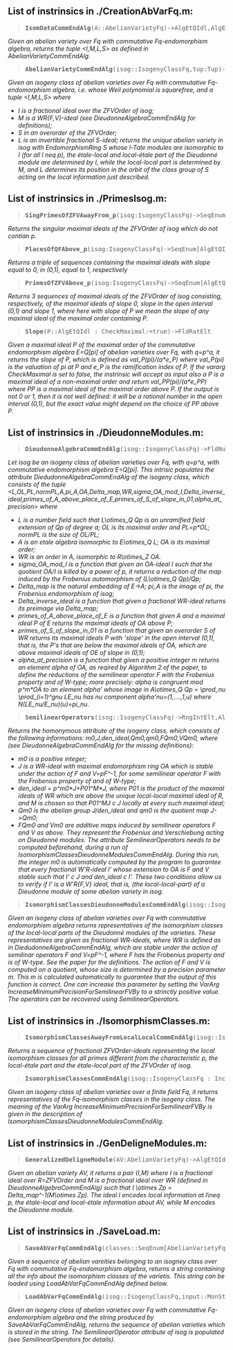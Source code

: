 ## List of instrinsics in ./CreationAbVarFq.m:

> <pre><b>IsomDataCommEndAlg</b>(A::AbelianVarietyFq)->AlgEtQIdl,AlgEtQIdl,AlgEtQIdl,AlgEtQOrd</pre>
<em>Given an abelian variety over Fq with commutative Fq-endomorphism algebra, returns the tuple <I,M,L,S> as defined in AbelianVarietyCommEndAlg.</em>

> <pre><b>AbelianVarietyCommEndAlg</b>(isog::IsogenyClassFq,tup:Tup)->AbelianVarietyFq</pre>
<em>Given an isogeny class of abelian varieties over Fq with commutative Fq-endomorphism algebra, i.e. whose Weil polynomial is squarefree, and a tuple <I,M,L,S> where
- I is a fractional ideal over the ZFVOrder of isog;
- M is a WR\{F,V\}-ideal (see DieudonneAlgebraCommEndAlg for definitions);
- S in an overorder of the ZFVOrder;
- L is an invertible fractional S-ideal;
returns the unique abelian variety in isog with EndomorphismRing S whose l-Tate modules are isomorphic to I (for all l neq p), the étale-local and local-étale part of the Dieudonné module are determined by I, while the local-local part is determined by M, and L determines its position in the orbit of the class group of S acting on the local information just described.</em>


## List of instrinsics in ./PrimesIsog.m:

> <pre><b>SingPrimesOfZFVAwayFrom_p</b>(isog:IsogenyClassFq)->SeqEnum[AlgEtQIdl]</pre>
<em>Returns the singular maximal ideals of the ZFVOrder of isog which do not contian p.</em>

> <pre><b>PlacesOfQFAbove_p</b>(isog:IsogenyClassFq)->SeqEnum[AlgEtQIdl],SeqEnum[AlgEtQIdl],SeqEnum[AlgEtQIdl]</pre>
<em>Returns a triple of sequences containing the maximal ideals with slope equal to 0, in (0,1), equal to 1, respectively</em>

> <pre><b>PrimesOfZFVAbove_p</b>(isog:IsogenyClassFq)->SeqEnum[AlgEtQIdl],SeqEnum[AlgEtQIdl],SeqEnum[AlgEtQIdl]</pre>
<em>Returns 3 sequences of maximal ideals of the ZFVOrder of isog consisting, respectively, of the maximal ideals of slope 0, slope in the open interval (0,1) and slope 1, where here with slope of P we mean the slope of any maximal ideal of the maximal order containing P.</em>

> <pre><b>Slope</b>(P::AlgEtQIdl : CheckMaximal:=true)->FldRatElt</pre>
<em>Given a maximal ideal P of the maximal order of the commutative endomorphism algebra E=Q[pi] of abelian varieties over Fq, with q=p^a, it returns the slope of P, which is defined as val_P(pi)/(a\*e_P) where val_P(pi) is the valuation of pi at P and e_P is the ramification index of P.
If the vararg CheckMaximal is set to false, the instrinsic will accept as input also a P is a maximal ideal of a non-maximal order and return val_PP(pi)/(a\*e_PP) where PP is a maximal ideal of the maximal order above P. If the output is not 0 or 1, then it is not well defined: it will be a rational number in the open interval (0,1), but the exact value might depend on the choice of PP above P.</em>


## List of instrinsics in ./DieudonneModules.m:

> <pre><b>DieudonneAlgebraCommEndAlg</b>(isog::IsogenyClassFq)->FldNum,RngOrd,RngOrdIdl,RngIntElt,AlgEtQ,AlgEtQElt,AlgEtQOrd,Map,UserProgram,UserProgram,UserProgram</pre>
<em>Let isog be an isogeny class of abelian varieties over Fq, with q=p^a, with commutative endomorphism algebra E=Q[pi]. This intrisic populates the attribute DiedudonneAlgebraCommEndAlg of the isogeny class, which consists of the tuple 
<L,OL,PL,normPL,A,pi_A,OA,Delta_map,WR,sigma_OA_mod_I,Delta_inverse_ideal,primes_of_A_above_place_of_E,primes_of_S_of_slope_in_01,alpha_at_precision> where
- L is a number field such that L\otimes_Q Qp is an unramified field extension of Qp of degree a; OL is its maximal order and PL=p\*OL; normPL is the size of OL/PL;
- A is an etale algebra isomorphic to E\otimes_Q L; OA is its maximal order;
- WR is an order in A, isomorphic to R\otimes_Z OA.
- sigma_OA_mod_I is a function that given an OA-ideal I such that the quotient OA/I is killed by a power of p, it returns a reduction of the map induced by the Frobenius automorphism of (L\otimes_Q Qp)/Qp;
- Delta_map is the natural embedding of E->A; pi_A is the image of pi, the Frobenius endomorphism of isog;
- Delta_inverse_ideal is a function that given a fractional WR-ideal returns its preimage via Delta_map;
- primes_of_A_above_place_of_E is a function that given A and a maximal ideal P of E returns the maximal ideals of OA above P;
- primes_of_S_of_slope_in_01 is a function that given an overorder S of WR returns its maximal ideals P with 'slope' in the open interval (0,1), that is, the P's that are below the maximal ideals of OA, which are above maximal ideals of OE of slope in (0,1); 
- alpha_at_precision is a function that given a positive integer m returns an element alpha of OA, as reqired by Algorithm 2 of the paper, to define the reductions of the semilinear operator F with the Frobenius property and of W-type; more precisely: alpha is congruent mod p^m\*OA to an element alpha' whose image in A\otimes_Q Qp = \prod_nu \prod_(i=1)^gnu LE_nu has nu component alpha'_nu=(1,....,1,u) where N_(LE_nu/E_nu)(u)=pi_nu.</em>

> <pre><b>SemilinearOperators</b>(isog::IsogenyClassFq)->RngIntElt,AlgEtQIdl,AlgEtQIdl,GrpAb,Map,Map,Map</pre>
<em>Returns the homonymous attribute of the isogeny class, which consists of the following informations: m0,J,den_ideal,Qm0,qm0,FQm0,VQm0, where (see DieudonneAlgebraCommEndAlg for the missing definitions):
- m0 is a positive integer;
- J is a WR-ideal with maximal endomorphism ring OA which is stable under the action of F and V=pF^-1, for some semilinear operator F with the Frobenius property of and of W-type;
- den_ideal = p^m0\*J+P01^M\*J, where P01 is the product of the maximal ideals of WR which are above the unique local-local maximal ideal of R, and M is chosen so that P01^MJ c J locally at every such maximal ideal;
- Qm0 is the abelian group J/den_ideal and qm0 is the quotient map J->Qm0;
- FQm0 and Vm0 are additive maps induced by semilinear operators F and V as above. They represent the Frobenius and Verschiebung acting on Dieudonné modules.
The attribute SemilinearOperators needs to be computed beforehand, during a run of IsomorphismClassesDieudonneModulesCommEndAlg. During this run, the integer m0 is automatically computed by the program to guarantee that every fractional W'R-ideal I' whose extension to OA is F and V stable such that I' c J and den_ideal c I'. These two conditions allow us to verify if I' is a W'R\{F,V\} ideal, that is, (the local-local-part) of a Dieudonne module of some abelian variety in isog.</em>

> <pre><b>IsomorphismClassesDieudonneModulesCommEndAlg</b>(isog::IsogenyClassFq : IncreaseMinimumPrecisionForSemilinearFVBy:=0)->SeqEnum[AlgEtQIdl]</pre>
<em>Given an isogeny class of abelian varieties over Fq with commutative endomorphism algebra returns representatives of the isomorphism classes of the local-local parts of the Dieudonné modules of the varieties. These representatives are given as fractional WR-ideals, where WR is defined as in DiedudonneAlgebraCommEndAlg, which are stable under the action of semilinar operators F and V=pF^-1, where F has the Frobenius property and is of W-type. See the paper for the definitions. The action of F and V is computed on a quotient, whose size is determined by a precision parameter m. This m is calculated automatically to guarantee that the output of this function is correct. One can increase this parameter by setting the VarArg IncreaseMinimumPrecisionForSemilinearFVBy to a strinctly positive value. The operators can be recovered using SemilinearOperators.</em>


## List of instrinsics in ./IsomorphismClasses.m:

> <pre><b>IsomorphismClassesAwayFromLocalLocalCommEndAlg</b>(isog::IsogenyClassFq)->SeqEnum[AlgEtQIdl]</pre>
<em>Returns a sequence of fractional ZFVOrder-ideals representing the local isomorphism classes for all primes different from the characteristic p, the local-étale part and the étale-local part of the ZFVOrder of isog.</em>

> <pre><b>IsomorphismClassesCommEndAlg</b>(isog::IsogenyClassFq : IncreaseMinimumPrecisionForSemilinearFVBy:=0)->SeqEnum[AbVarFq]</pre>
<em>Given an isogeny class of abelian varieties over a finite field Fq, it returns representatives of the Fq-isomorphism classes in the isogeny class. The meaning of the VarArg IncreaseMinimumPrecisionForSemilinearFVBy is given in the description of IsomorphismClassesDieudonneModulesCommEndAlg.</em>


## List of instrinsics in ./GenDeligneModules.m:

> <pre><b>GeneralizedDeligneModule</b>(AV:AbelianVarietyFq)->AlgEtQIdl,AlgEtQIdl</pre>
<em>Given an abelian variety AV, it returns a pair (I,M) where I is a fractional ideal over R=ZFVOrder and M is a fractional ideal over WR (defined in DieudonneAlgebraCommEndAlg) such that I \otimes Zp = Delta_map^-1(M\otimes Zp). The ideal I encodes local information at l\neq p, the étale-local and local-étale information about AV, while M encodes the Dieudonne module.</em>


## List of instrinsics in ./SaveLoad.m:

> <pre><b>SaveAbVarFqCommEndAlg</b>(classes::SeqEnum[AbelianVarietyFq])->MonStgElt</pre>
<em>Given a sequence of abelian vareities belonging to an isogney class over Fq with commutative Fq-endomorphism algebra, returns a string containing all the info about the isomorphism classes of the varietis. This string can be loaded using LoadAbVarFqCommEndAlg defined below.</em>

> <pre><b>LoadAbVarFqCommEndAlg</b>(isog::IsogenyClassFq,input::MonStgElt)->SeqEnum[AbelianVarietyFq]</pre>
<em>Given an isogeny class of abelian varieties over Fq with commutative Fq-endomorphism algebra and the string produced by SaveAbVarFqCommEndAlg, returns the sequence of abelian varieties which is stored in the string. The SemilinearOperator attribute of isog is populated (see SemilinearOperators for details).</em>


